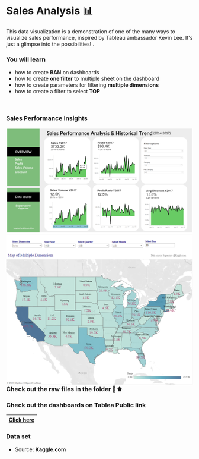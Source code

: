 <p>
  <h1 align="left"><b>Sales Analysis 📊 </b></h1>
<a align="left">This data visualization is a demonstration of one of the many ways to visualize sales performance, inspired by Tableau ambassador Kevin Lee. It's just a glimpse into the possibilities! </a>. 
</p>

### You will learn
-  how to create **BAN** on dashboards
-  how to create **one filter** to multiple sheet on the dashboard
-  how to create parameters for filtering **multiple dimensions**
-  how to create a filter to select **TOP**

  <br>

  
### Sales Performance Insights 
<a target="">
  <img align="left" alt="" src="https://github.com/DJJamsran/images/blob/main/dashboard_sales_analysis.png" width="1000"/>
</a>

 <br>
 
 <a target="">
  <img align="left" alt="" src="https://github.com/DJJamsran/images/blob/main/dashboard_sales_map1.png" width="1000"/>
</a>

 <br>
 
### Check out the raw files in the folder 📂⬆️
### Check out the dashboards on Tablea Public link

|[Click here](https://public.tableau.com/app/profile/jamsran.davaajav/vizzes/)|
|---|


  ### Data set
- Source: **Kaggle.com** 
